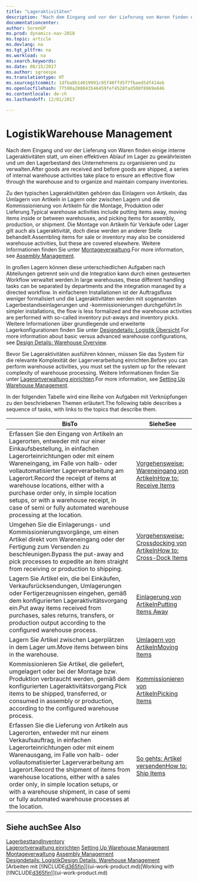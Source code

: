 ```yaml
---
title: "Lageraktivitäten"
description: "Nach dem Eingang und vor der Lieferung von Waren finden einige interne Lageraktivitäten statt, um einen effektiven Ablauf im Lager zu gewährleisten und um den Lagerbestand des Unternehmens zu organisieren und zu verwalten."
documentationcenter: 
author: SorenGP
ms.prod: dynamics-nav-2018
ms.topic: article
ms.devlang: na
ms.tgt_pltfrm: na
ms.workload: na
ms.search.keywords: 
ms.date: 08/15/2017
ms.author: sgroespe
ms.translationtype: HT
ms.sourcegitcommit: 1dfba8b14019991c95f40ffd5f7fbaed5df414eb
ms.openlocfilehash: 77590a208843546459fef4528fad500f8969e846
ms.contentlocale: de-ch
ms.lasthandoff: 12/01/2017

---
```

# <a name="warehouse-management"></a><span data-ttu-id="08bd2-103">Logistik</span><span class="sxs-lookup"><span data-stu-id="08bd2-103">Warehouse Management</span></span>
<span data-ttu-id="08bd2-104">Nach dem Eingang und vor der Lieferung von Waren finden einige interne Lageraktivitäten statt, um einen effektiven Ablauf im Lager zu gewährleisten und um den Lagerbestand des Unternehmens zu organisieren und zu verwalten.</span><span class="sxs-lookup"><span data-stu-id="08bd2-104">After goods are received and before goods are shipped, a series of internal warehouse activities take place to ensure an effective flow through the warehouse and to organize and maintain company inventories.</span></span>

<span data-ttu-id="08bd2-105">Zu den typischen Lageraktivitäten gehören das Einlagern von Artikeln, das Umlagern von Artikeln in Lagern oder zwischen Lagern und die Kommissionierung von Artikeln für die Montage, Produktion oder Lieferung.</span><span class="sxs-lookup"><span data-stu-id="08bd2-105">Typical warehouse activities include putting items away, moving items inside or between warehouses, and picking items for assembly, production, or shipment.</span></span> <span data-ttu-id="08bd2-106">Die Montage von Artikeln für Verkäufe oder Lager gilt auch als Lageraktivität, doch diese werden an anderer Stelle behandelt.</span><span class="sxs-lookup"><span data-stu-id="08bd2-106">Assembling items for sale or inventory may also be considered warehouse activities, but these are covered elsewhere.</span></span> <span data-ttu-id="08bd2-107">Weitere Informationen finden Sie unter [Montageverwaltung](assembly-assemble-items.md).</span><span class="sxs-lookup"><span data-stu-id="08bd2-107">For more information, see [Assembly Management](assembly-assemble-items.md).</span></span>  

<span data-ttu-id="08bd2-108">In großen Lagern können diese unterschiedlichen Aufgaben nach Abteilungen getrennt sein und die Integration kann durch einen gesteuerten Workflow verwaltet werden.</span><span class="sxs-lookup"><span data-stu-id="08bd2-108">In large warehouses, these different handling tasks can be separated by departments and the integration managed by a directed workflow.</span></span> <span data-ttu-id="08bd2-109">In einfacheren Installationen ist der Auftragsfluss weniger formalisiert und die Lageraktivitäten werden mit sogenannten Lagerbestandseinlagerungen und -kommissionierungen durchgeführt.</span><span class="sxs-lookup"><span data-stu-id="08bd2-109">In simpler installations, the flow is less formalized and the warehouse activities are performed with so-called inventory put-aways and inventory picks.</span></span> <span data-ttu-id="08bd2-110">Weitere Informationen über grundlegende und erweiterte Lagerkonfigurationen finden Sie unter [Designdetails: Logistik Übersicht](design-details-warehouse-overview.md).</span><span class="sxs-lookup"><span data-stu-id="08bd2-110">For more information about basic versus advanced warehouse configurations, see [Design Details: Warehouse Overview](design-details-warehouse-overview.md).</span></span>

<span data-ttu-id="08bd2-111">Bevor Sie Lageraktivitäten ausführen können, müssen Sie das System für die relevante Komplexität der Lagerverarbeitung einrichten.</span><span class="sxs-lookup"><span data-stu-id="08bd2-111">Before you can perform warehouse activities, you must set the system up for the relevant complexity of warehouse processing.</span></span> <span data-ttu-id="08bd2-112">Weitere Informationen finden Sie unter [Lagerortverwaltung einrichten](warehouse-setup-warehouse.md).</span><span class="sxs-lookup"><span data-stu-id="08bd2-112">For more information, see [Setting Up Warehouse Management](warehouse-setup-warehouse.md).</span></span>

 <span data-ttu-id="08bd2-113">In der folgenden Tabelle wird eine Reihe von Aufgaben mit Verknüpfungen zu den beschriebenen Themen erläutert.</span><span class="sxs-lookup"><span data-stu-id="08bd2-113">The following table describes a sequence of tasks, with links to the topics that describe them.</span></span>   

|<span data-ttu-id="08bd2-114">**Bis**</span><span class="sxs-lookup"><span data-stu-id="08bd2-114">**To**</span></span>|<span data-ttu-id="08bd2-115">**Siehe**</span><span class="sxs-lookup"><span data-stu-id="08bd2-115">**See**</span></span>|  
|------------|-------------|  
|<span data-ttu-id="08bd2-116">Erfassen Sie den Eingang von Artikeln an Lagerorten, entweder mit nur einer Einkaufsbestellung, in einfachen Lagerorteinrichtungen oder mit einem Wareneingang, im Falle von halb- oder vollautomatisierter Lagerverarbeitung am Lagerort.</span><span class="sxs-lookup"><span data-stu-id="08bd2-116">Record the receipt of items at warehouse locations, either with a purchase order only, in simple location setups, or with a warehouse receipt, in case of semi or fully automated warehouse processing at the location.</span></span>|[<span data-ttu-id="08bd2-117">Vorgehensweise: Wareneingang von Artikeln</span><span class="sxs-lookup"><span data-stu-id="08bd2-117">How to: Receive Items</span></span>](warehouse-how-receive-items.md)|
|<span data-ttu-id="08bd2-118">Umgehen Sie die Einlagerungs- und Kommissionierungsvorgänge, um einen Artikel direkt vom Wareneingang oder der Fertigung zum Versenden zu beschleunigen.</span><span class="sxs-lookup"><span data-stu-id="08bd2-118">Bypass the put-away and pick processes to expedite an item straight from receiving or production to shipping.</span></span>|[<span data-ttu-id="08bd2-119">Vorgehensweise: Crossdocking von Artikeln</span><span class="sxs-lookup"><span data-stu-id="08bd2-119">How to: Cross-Dock Items</span></span>](warehouse-how-to-cross-dock-items.md)|    
|<span data-ttu-id="08bd2-120">Lagern Sie Artikel ein, die bei Einkäufen, Verkaufsrücksendungen, Umlagerungen oder Fertigerzeugnissen eingehen, gemäß dem konfigurierten Lageraktivitätsvorgang ein.</span><span class="sxs-lookup"><span data-stu-id="08bd2-120">Put away items received from purchases, sales returns, transfers, or production output according to the configured warehouse process.</span></span>|[<span data-ttu-id="08bd2-121">Einlagerung von Artikeln</span><span class="sxs-lookup"><span data-stu-id="08bd2-121">Putting Items Away</span></span>](warehouse-put-away-items.md)|
|<span data-ttu-id="08bd2-122">Lagern Sie Artikel zwischen Lagerplätzen in dem Lager um.</span><span class="sxs-lookup"><span data-stu-id="08bd2-122">Move items between bins in the warehouse.</span></span>|[<span data-ttu-id="08bd2-123">Umlagern von Artikeln</span><span class="sxs-lookup"><span data-stu-id="08bd2-123">Moving Items</span></span>](warehouse-move-items.md)|
|<span data-ttu-id="08bd2-124">Kommissionieren Sie Artikel, die geliefert, umgelagert oder bei der Montage bzw. Produktion verbraucht werden, gemäß dem konfigurierten Lageraktivitätsvorgang.</span><span class="sxs-lookup"><span data-stu-id="08bd2-124">Pick items to be shipped, transferred, or consumed in assembly or production, according to the configured warehouse process.</span></span>|[<span data-ttu-id="08bd2-125">Kommissionieren von Artikeln</span><span class="sxs-lookup"><span data-stu-id="08bd2-125">Picking Items</span></span>](warehouse-pick-items.md)|
|<span data-ttu-id="08bd2-126">Erfassen Sie die Lieferung von Artikeln aus Lagerorten, entweder mit nur einem Verkaufsauftrag, in einfachen Lagerorteinrichtungen oder mit einem Warenausgang, im Falle von halb- oder vollautomatisierter Lagerverarbeitung am Lagerort.</span><span class="sxs-lookup"><span data-stu-id="08bd2-126">Record the shipment of items from warehouse locations, either with a sales order only, in simple location setups, or with a warehouse shipment, in case of semi or fully automated warehouse processes at the location.</span></span>|[<span data-ttu-id="08bd2-127">So gehts: Artikel versenden</span><span class="sxs-lookup"><span data-stu-id="08bd2-127">How to: Ship Items</span></span>](warehouse-how-ship-items.md)|  

## <a name="see-also"></a><span data-ttu-id="08bd2-128">Siehe auch</span><span class="sxs-lookup"><span data-stu-id="08bd2-128">See Also</span></span>  
 [<span data-ttu-id="08bd2-129">Lagerbesttand</span><span class="sxs-lookup"><span data-stu-id="08bd2-129">Inventory</span></span>](inventory-manage-inventory.md)  
 <span data-ttu-id="08bd2-130">[Lagerortverwaltung einrichten](warehouse-setup-warehouse.md)   </span><span class="sxs-lookup"><span data-stu-id="08bd2-130">[Setting Up Warehouse Management](warehouse-setup-warehouse.md)   </span></span>  
 <span data-ttu-id="08bd2-131">[Montageverwaltung](assembly-assemble-items.md)  </span><span class="sxs-lookup"><span data-stu-id="08bd2-131">[Assembly Management](assembly-assemble-items.md)  </span></span>  
[<span data-ttu-id="08bd2-132">Designdetails: Logistik</span><span class="sxs-lookup"><span data-stu-id="08bd2-132">Design Details: Warehouse Management</span></span>](design-details-warehouse-management.md)  
 <span data-ttu-id="08bd2-133">[Arbeiten mit [!INCLUDE[d365fin](includes/d365fin_md.md)]](ui-work-product.md)</span><span class="sxs-lookup"><span data-stu-id="08bd2-133">[Working with [!INCLUDE[d365fin](includes/d365fin_md.md)]](ui-work-product.md)</span></span>  


